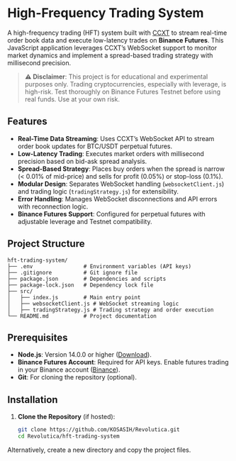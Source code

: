# High-Frequency Trading System

A high-frequency trading (HFT) system built with [CCXT](https://github.com/ccxt/ccxt) to stream real-time order book data and execute low-latency trades on **Binance Futures**. This JavaScript application leverages CCXT’s WebSocket support to monitor market dynamics and implement a spread-based trading strategy with millisecond precision.

> **⚠️ Disclaimer**: This project is for educational and experimental purposes only. Trading cryptocurrencies, especially with leverage, is high-risk. Test thoroughly on Binance Futures Testnet before using real funds. Use at your own risk.

## Features
- **Real-Time Data Streaming**: Uses CCXT’s WebSocket API to stream order book updates for BTC/USDT perpetual futures.
- **Low-Latency Trading**: Executes market orders with millisecond precision based on bid-ask spread analysis.
- **Spread-Based Strategy**: Places buy orders when the spread is narrow (< 0.01% of mid-price) and sells for profit (0.05%) or stop-loss (0.1%).
- **Modular Design**: Separates WebSocket handling (`websocketClient.js`) and trading logic (`tradingStrategy.js`) for extensibility.
- **Error Handling**: Manages WebSocket disconnections and API errors with reconnection logic.
- **Binance Futures Support**: Configured for perpetual futures with adjustable leverage and Testnet compatibility.

## Project Structure

```
hft-trading-system/
├── .env                # Environment variables (API keys)
├── .gitignore          # Git ignore file
├── package.json        # Dependencies and scripts
├── package-lock.json   # Dependency lock file
├── src/
│   ├── index.js        # Main entry point
│   ├── websocketClient.js # WebSocket streaming logic
│   ├── tradingStrategy.js # Trading strategy and order execution
└── README.md           # Project documentation
```

## Prerequisites
- **Node.js**: Version 14.0.0 or higher ([Download](https://nodejs.org)).
- **Binance Futures Account**: Required for API keys. Enable futures trading in your Binance account ([Binance](https://www.binance.com)).
- **Git**: For cloning the repository (optional).

## Installation
1. **Clone the Repository** (if hosted):
   ```bash
   git clone https://github.com/KOSASIH/Revolutica.git
   cd Revolutica/hft-trading-system
   ```

Alternatively, create a new directory and copy the project files.
